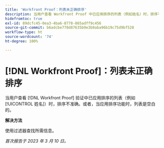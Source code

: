 ```yaml
---
title: 'Workfront Proof：列表未正确排序'
description: 当用户查看 Workfront Proof 中已应用排序的列表（例如姓名）时，排序不准确。
hidefromtoc: true
exl-id: 89dcfc45-0ea3-4ba6-8778-865adff9c456
source-git-commit: b6adcbe778d87635b9e3b9aba96b19c75d9bf528
workflow-type: ht
source-wordcount: '74'
ht-degree: 100%

---
```


# [!DNL Workfront Proof]：列表未正确排序

<!--Won't fix, valid issue-->

当用户查看 [!DNL Workfront Proof] 验证中已应用排序的列表（例如[!UICONTROL 姓名]）时，排序不准确。或者，当应用排序功能时，列表是空白的。

**解决方法**

使用过滤器查找所需信息。

_首次报告于 2023 年 3 月 10 日。_
